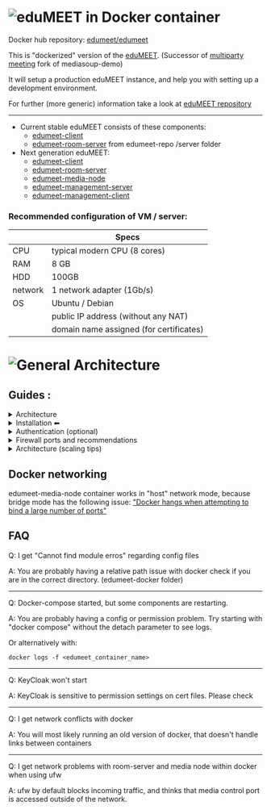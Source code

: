 # ![eduMEET](/images/logo.edumeet.svg) in Docker container
Docker hub repository: [edumeet/edumeet](https://hub.docker.com/r/edumeet/edumeet)

This is "dockerized" version of the [eduMEET](https://github.com/edumeet/edumeet).
(Successor of [multiparty meeting](https://github.com/havfo/multiparty-meeting) fork of mediasoup-demo)

It will setup a production eduMEET instance, and help you with setting up a development environment.

For further (more generic) information take a look at [eduMEET repository](https://github.com/edumeet/edumeet)

_________________

- Current stable eduMEET consists of these components:
  - [edumeet-client](https://github.com/edumeet/edumeet-client/)
  - [edumeet-room-server](https://github.com/edumeet/edumeet/tree/master/server) from edumeet-repo /server folder
- Next generation eduMEET:
  - [edumeet-client](https://github.com/edumeet/edumeet-client/)
  - [edumeet-room-server](https://github.com/edumeet/edumeet-room-server)
  - [edumeet-media-node](https://github.com/edumeet/edumeet-media-node)
  - [edumeet-management-server](https://github.com/edumeet/edumeet-management-server)
  - [edumeet-management-client](https://github.com/edumeet/edumeet-management-client)

### Recommended configuration of VM / server:
|   | Specs | 
| ---- | ----------- |
|  CPU | typical modern CPU (8 cores) | 
|  RAM | 8 GB | 
|  HDD | 100GB | 
|  network | 1 network adapter (1Gb/s) | 
| OS | Ubuntu / Debian | 
|| public IP address (without any NAT) |
|| domain name assigned (for certificates) |


 # ![General Architecture](/images/general-arch.png)





## Guides :


<details>
  <summary>Architecture</summary>

In edumeet-docker components are linked together via the edumeet-client docker image.

The edumeet-client docker image uses an nginx proxy to serve most of the other components.

By default it is using the built in docker networking hostnames to connect/link components.

Since some components need the hostname / domain name / IP to function it is included in every config and can be changed depending on the use case.

It also makes certificate renewal easy since on a single domain setup you only need to change the cert in the certs folder.

- "edumeet-management-client:emc"
- "keycloak:kc"
- "edumeet-room-server:io"
- "edumeet-management-server:mgmt"
- "pgadmin:pgadmin"

Edumeet media node currently uses a certificate indepndently and not through the proxy, in a more direct way because it needs host network see the bottom of the repository.

 # ![Architecture](/images/arch-white.drawio.png)

</details>

<details>
  <summary>Installation ⬅</summary>
  
# Install dependencies
```bash
sudo apt install jq ack
```
Install docker V2

```bash
https://docs.docker.com/engine/install/debian/#install-using-the-repository
```
Optional (add current user to docker group )
```bash
sudo groupadd docker
sudo usermod -aG docker $USER
```


# Update, configure, build and run.
## Clone repository to your (docker) host, and cd into the folder:
```bash
git clone https://github.com/edumeet/edumeet-docker.git
cd edumeet-docker
git checkout <branch>
```


##  Update, configure
### Step 1: 
* start `run-me-first.sh` script. This script will download newest Dockerfile(s) and config.example.* files from the repository.
```
./run-me-first.sh
```

#### Set your domain name in .env file
```
SET DOMAIN NAME (edumeet.example.com): yourdomain.com
```

The run-me-first.sh will scan for files with the default example domain/localhost occurances that shoud be changed:   
```
configs/app/config.js:11:       managementUrl: 'http://localhost:3030',
...
```
There are automated steps to change the configs:
```
Do you want to remove tls option from server/config.json (recommended)? [Y/n] y
done

Do you want to set host configuration to domain name from .env file and docker hostname to mgmt in server/config.json (recommended)? [Y/n] y
done

Do you want to set managementUrl to https://edumeet.sth.sze.hu/mgmt from .env file in app/config.js (recommended)? [Y/n] y
done

Do you want to replace edumeet.example.com domain in management-server config files to edumeet.sth.sze.hu in mgmt/default.json (recommended)?[Y/n] y
done

Do you want to update Keycloak dev realm to your domain : edumeet.sth.sze.hu from .env file in kc/dev.json (recommended)? [Y/n] y
done

Do you want to set up edumeet-management-client to https://edumeet.sth.sze.hu/cli from .env file in mgmt-client/config.js (recommended)? [Y/n] y
done
```
- Additional configuration documentation is located in [edumeet-client](https://github.com/edumeet/edumeet-client/) and [edumeet-room-server](https://github.com/edumeet/edumeet-room-server) repositories.

## Step 2 (Optional): 
### Set your desired release branch in .env file if you wish to run an other branch.
Branch names (for example 4.0) should match for client and server side.

### Edit docker-compose.yml for services that you want.
For example want to separe media node(s) to different servers, or remove the included pgadmin interface.

## Step 3:
### NOTE! Certficates are selfsigned, for a production service you need to set YOUR signed certificate in nginx and  server configuration files:
Update certficates:
`in edumeet-docker/certs/` 

Default cert files:  ( edumeet-demo-cert.pem and edumeet-demo-key.pem)

#### If cert names change you shoud update it in .env:


`KC_HTTPS_CERTIFICATE_FILE,
KC_HTTPS_CERTIFICATE_KEY_FILE`

and 

`MN_EXTRA_PARAMS='--cert ./certs/edumeet-demo-cert.pem --key ./certs/edumeet-demo-key.pem'`

and 


`in nginx/default.conf` :
```bash
  server_name  edumeet.example.com; 
  ssl_certificate     /etc/edumeet/edumeet-demo-cert.pem;
  ssl_certificate_key /etc/edumeet/edumeet-demo-key.pem; 
```

## Step 4 Run:
Run with `docker compose` 

```sh
  $ sudo docker compose up --detach
```
*without the detach option you will see the logs

To build: 
1. Change TAG in .env file to your desired name.
2. In .env file set to your desired BRANCH.
3. Build and run:
```sh
  $ sudo docker compose build
  $ sudo docker compose up -d
```

</details>

<details>
  <summary>Authentication (optional)</summary>

  ## Initial setup after first run

Supported types: OIDC, SAML, Local DB (KeyCloak)

*  Authentication is optional but if you want to enable it, you should remove defualtroom paremeters from the config.json at configs/server/ and follow these steps:

1. visit yourdomain/kc/ and set up your keycloak instance
By default there is a dev configuration according to https://github.com/edumeet/edumeet-management-server/wiki/Keycloak-setup-(OAuth-openid-connect)

By default there is one test user in dev realm :
- Username: edumeet
- Password: edumeet

2. visit yourdomain/cli/ and set up your management server config
   - add a tenant
   - add a tenant fqdn / domain
   - add authetntication
 # ![auth](/images/mgmt-client-setup-1.png)

   *  Credential is located in keycloak admin console/ <yourrealm> / clients / <yourclient> / credentials
   *  Credential is not generated for default dev.json, change it in KeyCloak 
    
3. Logout 
4. Visit your domain (Login)
5. Visit yourdomain/cli/ and as the logged in user create a room ( You will be assigned as a room owner and gain all permissions after login, but you can also set permissions for other users too. )
6. Join the room

  
</details>


<details>
  <summary>Firewall ports and recommendations</summary>

  ## Default ports for firewall setting
| Port | protocol | description | network | path | firewall advice | 
| ---- | ----------- | ----------- | ----------- | ----------- |--------------|
|  80 | tcp | edumeet-client webserver (redirect to 443) | host network | / | |
|  443 | tcp | edumeet-client https webserver and signaling proxy | host network |  / | |
|  3000 |  | edumeet-media-node port | host network | - | should be limited so only the room-server can access it |
|  3479 |  | coturn port | host network | - | |
|  40000-49999 | tcp/udp | edumeet-media-node ports | host network | - | |


  
</details>

<details>
  <summary>Architecture (scaling tips)</summary>
  
### In general this architecture can be scaled and can consinst of many of the components.

Media nodes can be selected with GeoIP.

Edumeet-client frontends can run on many different servers.

Management server can host many tenants/domains. The management server database can be clustered.

Keycloak can support a number of Realms.

</details>



## Docker networking
edumeet-media-node container works in "host" network mode, because bridge mode has the following issue: ["Docker hangs when attempting to bind a large number of ports"](https://success.docker.com/article/docker-compose-and-docker-run-hang-when-binding-a-large-port-range)

## FAQ
Q: I get "Cannot find module erros" regarding config files

A: You are probably having a relative path issue with docker check if you are in the correct directory. (edumeet-docker folder)
_________________

Q: Docker-compose started, but some components are restarting.

A: You are probably having a config or permission problem. Try starting with "docker compose" without the detach parameter to see logs.


Or alternatively with:


```docker logs -f <edumeet_container_name>```
_________________

Q: KeyCloak won't start

A: KeyCloak is sensitive to permission settings on cert files. Please check 
_________________

Q: I get network conflicts with docker

A: You will most likely running an old version of docker, that doesn't handle links between containers
_________________

Q: I get network problems with room-server and media node  within docker when using ufw

A: ufw by default blocks incoming traffic, and  thinks that media control port is accessed outside of the network.



